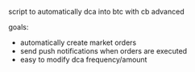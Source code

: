script to automatically dca into btc with cb advanced

goals:
- automatically create market orders
- send push notifications when orders are executed
- easy to modify dca frequency/amount

